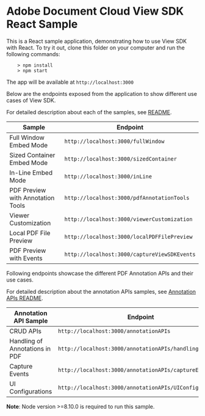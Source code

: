 # Adobe Document Cloud View SDK React Sample

This is a React sample application, demonstrating how to use View SDK with React. To try it out, clone this folder on your computer and run the following commands:

```
    > npm install
    > npm start
```

The app will be available at ```http://localhost:3000```

Below are the endpoints exposed from the application to show different use cases of View SDK.

For detailed description about each of the samples, see [README](../../README.md#running-the-samples).

| Sample | Endpoint |
|---|---|
|Full Window Embed Mode  | ```http://localhost:3000/fullWindow``` |
|Sized Container Embed Mode  | ```http://localhost:3000/sizedContainer``` |
|In-Line Embed Mode  | ```http://localhost:3000/inLine``` |
|PDF Preview with Annotation Tools  | ```http://localhost:3000/pdfAnnotationTools``` |
|Viewer Customization  | ```http://localhost:3000/viewerCustomization``` |
|Local PDF File Preview | ```http://localhost:3000/localPDFFilePreview``` |
|PDF Preview with Events  | ```http://localhost:3000/captureViewSDKEvents``` |


Following endpoints showcase the different PDF Annotation APIs and their use cases.

For detailed description about the annotation APIs samples, see [Annotation APIs README](../PDF%20Annotations%20APIs/README.md#pdf-annotation-api-samples).

| Annotation API Sample | Endpoint |
|---|---|
|CRUD APIs  | ```http://localhost:3000/annotationAPIs``` |
|Handling of Annotations in PDF  | ```http://localhost:3000/annotationAPIs/handlingInPDF``` |
|Capture Events | ```http://localhost:3000/annotationAPIs/captureEvents``` |
|UI Configurations  | ```http://localhost:3000/annotationAPIs/UIConfigurations``` |


**Note**: Node version >=8.10.0 is required to run this sample.
